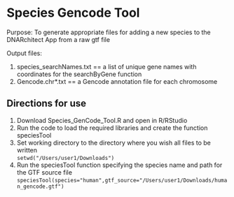 # Species Gencode Tool

Purpose: To generate appropriate files for adding a new species to the DNARchitect App from a raw gtf file <br>

Output files: <br>
1) species_searchNames.txt == a list of unique gene names with coordinates for the searchByGene function <br>
2) Gencode.chr*.txt == a Gencode annotation file for each chromosome

## Directions for use
1. Download Species_GenCode_Tool.R and open in R/RStudio
2. Run the code to load the required libraries and create the function speciesTool
3. Set working directory to the directory where you wish all files to be written <br>
`setwd("/Users/user1/Downloads")`
4. Run the speciesTool function specifying the species name and path for the GTF source file <br>
`speciesTool(species="human",gtf_source="/Users/user1/Downloads/human_gencode.gtf")`
